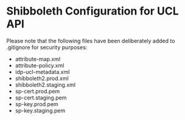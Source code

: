 # Shibboleth Configuration for UCL API
Please note that the following files have been deliberately added to .gitignore for security purposes:
- attribute-map.xml
- attribute-policy.xml
- idp-ucl-metadata.xml
- shibboleth2.prod.xml
- shibboleth2.staging.xml
- sp-cert.prod.pem
- sp-cert.staging.pem
- sp-key.prod.pem
- sp-key.staging.pem
